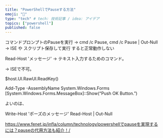 ```yaml
---
title: "PowerShellでPauseする方法"
emoji: "🎉"
type: "tech" # tech: 技術記事 / idea: アイデア
topics: ["powershell"]
published: false
---
```


コマンドプロンプトのPauseを実行 → cmd /c Pause, cmd /c Pause | Out-Null
→ ISE や スクリプト保存して実行 すると正常動作しない

Read-Host 'メッセージ'
→ テキスト入力するためのコマンド。

[Console]::ReadKey()
→ ISEで不可。


$host.UI.RawUI.ReadKey()

Add-Type -AssemblyName System.Windows.Forms
[System.Windows.Forms.MessageBox]::Show(“Push OK Button.”)

よいのは、

Write-Host 'ポーズのメッセージ'
Read-Host | Out-Null

https://www.fenet.jp/infla/column/technology/powershellでpauseを実現するには？pauseの代用方法も紹介！/
